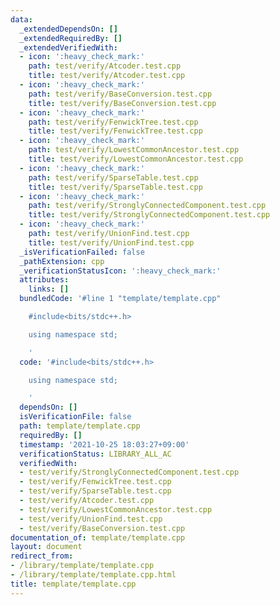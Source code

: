 ```yaml
---
data:
  _extendedDependsOn: []
  _extendedRequiredBy: []
  _extendedVerifiedWith:
  - icon: ':heavy_check_mark:'
    path: test/verify/Atcoder.test.cpp
    title: test/verify/Atcoder.test.cpp
  - icon: ':heavy_check_mark:'
    path: test/verify/BaseConversion.test.cpp
    title: test/verify/BaseConversion.test.cpp
  - icon: ':heavy_check_mark:'
    path: test/verify/FenwickTree.test.cpp
    title: test/verify/FenwickTree.test.cpp
  - icon: ':heavy_check_mark:'
    path: test/verify/LowestCommonAncestor.test.cpp
    title: test/verify/LowestCommonAncestor.test.cpp
  - icon: ':heavy_check_mark:'
    path: test/verify/SparseTable.test.cpp
    title: test/verify/SparseTable.test.cpp
  - icon: ':heavy_check_mark:'
    path: test/verify/StronglyConnectedComponent.test.cpp
    title: test/verify/StronglyConnectedComponent.test.cpp
  - icon: ':heavy_check_mark:'
    path: test/verify/UnionFind.test.cpp
    title: test/verify/UnionFind.test.cpp
  _isVerificationFailed: false
  _pathExtension: cpp
  _verificationStatusIcon: ':heavy_check_mark:'
  attributes:
    links: []
  bundledCode: '#line 1 "template/template.cpp"

    #include<bits/stdc++.h>

    using namespace std;

    '
  code: '#include<bits/stdc++.h>

    using namespace std;

    '
  dependsOn: []
  isVerificationFile: false
  path: template/template.cpp
  requiredBy: []
  timestamp: '2021-10-25 18:03:27+09:00'
  verificationStatus: LIBRARY_ALL_AC
  verifiedWith:
  - test/verify/StronglyConnectedComponent.test.cpp
  - test/verify/FenwickTree.test.cpp
  - test/verify/SparseTable.test.cpp
  - test/verify/Atcoder.test.cpp
  - test/verify/LowestCommonAncestor.test.cpp
  - test/verify/UnionFind.test.cpp
  - test/verify/BaseConversion.test.cpp
documentation_of: template/template.cpp
layout: document
redirect_from:
- /library/template/template.cpp
- /library/template/template.cpp.html
title: template/template.cpp
---
```

